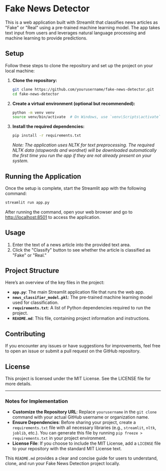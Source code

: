 # Fake News Detector

This is a web application built with Streamlit that classifies news articles as "Fake" or "Real" using a pre-trained machine learning model. The app takes text input from users and leverages natural language processing and machine learning to provide predictions.

## Setup

Follow these steps to clone the repository and set up the project on your local machine:

1. **Clone the repository:**

   ```bash
   git clone https://github.com/yourusername/fake-news-detector.git
   cd fake-news-detector
   ```

2. **Create a virtual environment (optional but recommended):**

   ```bash
   python -m venv venv
   source venv/bin/activate  # On Windows, use `venv\Scripts\activate`
   ```

3. **Install the required dependencies:**

   ```bash
   pip install -r requirements.txt
   ```

   *Note: The application uses NLTK for text preprocessing. The required NLTK data (stopwords and wordnet) will be downloaded automatically the first time you run the app if they are not already present on your system.*

## Running the Application

Once the setup is complete, start the Streamlit app with the following command:

```bash
streamlit run app.py
```

After running the command, open your web browser and go to [http://localhost:8501](http://localhost:8501) to access the application.

## Usage

1. Enter the text of a news article into the provided text area.
2. Click the "Classify" button to see whether the article is classified as "Fake" or "Real."

## Project Structure

Here’s an overview of the key files in the project:

- **`app.py`**: The main Streamlit application file that runs the web app.
- **`news_classifier_model.pkl`**: The pre-trained machine learning model used for classification.
- **`requirements.txt`**: A list of Python dependencies required to run the project.
- **`README.md`**: This file, containing project information and instructions.

## Contributing

If you encounter any issues or have suggestions for improvements, feel free to open an issue or submit a pull request on the GitHub repository.

## License

This project is licensed under the MIT License. See the LICENSE file for more details.

---

### Notes for Implementation

- **Customize the Repository URL**: Replace `yourusername` in the `git clone` command with your actual GitHub username or organization name.
- **Ensure Dependencies**: Before sharing your project, create a `requirements.txt` file with all necessary libraries (e.g., `streamlit`, `nltk`, `joblib`, etc.). You can generate this file by running `pip freeze > requirements.txt` in your project environment.
- **License File**: If you choose to include the MIT License, add a `LICENSE` file to your repository with the standard MIT License text.

This `README.md` provides a clear and concise guide for users to understand, clone, and run your Fake News Detection project locally.